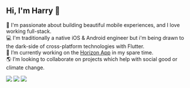 ## Hi, I'm Harry 👋  

📲 I'm passionate about building beautiful mobile experiences, and I love working full-stack.  
💻 I'm traditionally a native iOS & Android engineer but i'm being drawn to the dark-side of cross-platform technologies with Flutter.  
🌱 I’m currently working on the [Horizon App](https://www.horizonapp.uk/) in my spare time.  
🌎 I’m looking to collaborate on projects which help with social good or climate change.     

<a href="https://www.linkedin.com/in/harrybloom/"><img src="https://img.shields.io/badge/-Harry%20Bloom-0077B5?style=flat&logo=Linkedin&logoColor=white"/></a>
<a href="https://medium.com/@harrybloom18"><img src="https://img.shields.io/badge/Medium-Harry%20Bloom-white?style=flat&logo=Medium&logoColor=white"/></a>
<a href="https://stackoverflow.com/users/1532838/harry-bloom"><img src="https://img.shields.io/badge/Stack Overflow-Harry%20Bloom-orange?style=flat&logo=stackoverflow&logoColor=orange"/></a>

